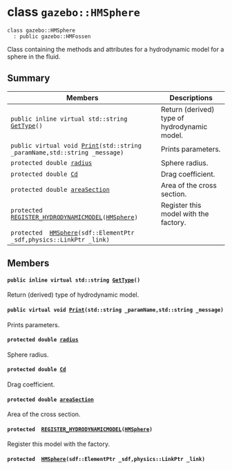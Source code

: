 # class `gazebo::HMSphere` 

```
class gazebo::HMSphere
  : public gazebo::HMFossen
```  

Class containing the methods and attributes for a hydrodynamic model for a sphere in the fluid.

## Summary

 Members                        | Descriptions                                
--------------------------------|---------------------------------------------
`public inline virtual std::string `[`GetType`](#classgazebo_1_1_h_m_sphere_1a6ee346960d84c9013955972feb52cc8b)`()` | Return (derived) type of hydrodynamic model.
`public virtual void `[`Print`](#classgazebo_1_1_h_m_sphere_1acd4564627261d2b9b3008760a4a478d7)`(std::string _paramName,std::string _message)` | Prints parameters.
`protected double `[`radius`](#classgazebo_1_1_h_m_sphere_1a53a9704c540fd283d50118a870d9a8b1) | Sphere radius.
`protected double `[`Cd`](#classgazebo_1_1_h_m_sphere_1a61c1e959e29f452df6dda720e5f6b5c1) | Drag coefficient.
`protected double `[`areaSection`](#classgazebo_1_1_h_m_sphere_1a5081baf0c9306d417ad644e227687b68) | Area of the cross section.
`protected  `[`REGISTER_HYDRODYNAMICMODEL`](#classgazebo_1_1_h_m_sphere_1aeaadb6a68613b17755780a3de522ff5c)`(`[`HMSphere`](#classgazebo_1_1_h_m_sphere)`)` | Register this model with the factory.
`protected  `[`HMSphere`](#classgazebo_1_1_h_m_sphere_1aa7e66a6a55d3eb381c258de70f0b81a6)`(sdf::ElementPtr _sdf,physics::LinkPtr _link)` | 

## Members

#### `public inline virtual std::string `[`GetType`](#classgazebo_1_1_h_m_sphere_1a6ee346960d84c9013955972feb52cc8b)`()` 

Return (derived) type of hydrodynamic model.

#### `public virtual void `[`Print`](#classgazebo_1_1_h_m_sphere_1acd4564627261d2b9b3008760a4a478d7)`(std::string _paramName,std::string _message)` 

Prints parameters.

#### `protected double `[`radius`](#classgazebo_1_1_h_m_sphere_1a53a9704c540fd283d50118a870d9a8b1) 

Sphere radius.

#### `protected double `[`Cd`](#classgazebo_1_1_h_m_sphere_1a61c1e959e29f452df6dda720e5f6b5c1) 

Drag coefficient.

#### `protected double `[`areaSection`](#classgazebo_1_1_h_m_sphere_1a5081baf0c9306d417ad644e227687b68) 

Area of the cross section.

#### `protected  `[`REGISTER_HYDRODYNAMICMODEL`](#classgazebo_1_1_h_m_sphere_1aeaadb6a68613b17755780a3de522ff5c)`(`[`HMSphere`](#classgazebo_1_1_h_m_sphere)`)` 

Register this model with the factory.

#### `protected  `[`HMSphere`](#classgazebo_1_1_h_m_sphere_1aa7e66a6a55d3eb381c258de70f0b81a6)`(sdf::ElementPtr _sdf,physics::LinkPtr _link)` 

